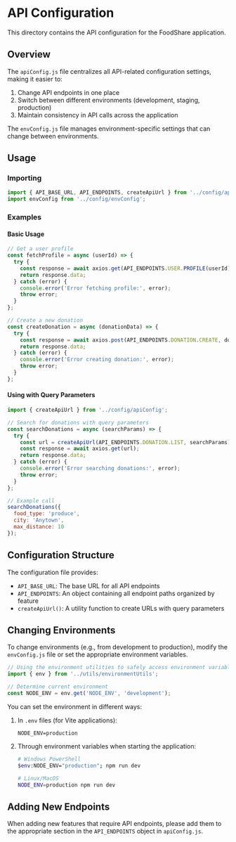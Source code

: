 # API Configuration

This directory contains the API configuration for the FoodShare application.

## Overview

The `apiConfig.js` file centralizes all API-related configuration settings, making it easier to:

1. Change API endpoints in one place
2. Switch between different environments (development, staging, production)
3. Maintain consistency in API calls across the application

The `envConfig.js` file manages environment-specific settings that can change between environments.

## Usage

### Importing

```javascript
import { API_BASE_URL, API_ENDPOINTS, createApiUrl } from '../config/apiConfig';
import envConfig from '../config/envConfig';
```

### Examples

#### Basic Usage

```javascript
// Get a user profile
const fetchProfile = async (userId) => {
  try {
    const response = await axios.get(API_ENDPOINTS.USER.PROFILE(userId));
    return response.data;
  } catch (error) {
    console.error('Error fetching profile:', error);
    throw error;
  }
};

// Create a new donation
const createDonation = async (donationData) => {
  try {
    const response = await axios.post(API_ENDPOINTS.DONATION.CREATE, donationData);
    return response.data;
  } catch (error) {
    console.error('Error creating donation:', error);
    throw error;
  }
};
```

#### Using with Query Parameters

```javascript
import { createApiUrl } from '../config/apiConfig';

// Search for donations with query parameters
const searchDonations = async (searchParams) => {
  try {
    const url = createApiUrl(API_ENDPOINTS.DONATION.LIST, searchParams);
    const response = await axios.get(url);
    return response.data;
  } catch (error) {
    console.error('Error searching donations:', error);
    throw error;
  }
};

// Example call
searchDonations({
  food_type: 'produce',
  city: 'Anytown',
  max_distance: 10
});
```

## Configuration Structure

The configuration file provides:

- `API_BASE_URL`: The base URL for all API endpoints
- `API_ENDPOINTS`: An object containing all endpoint paths organized by feature
- `createApiUrl()`: A utility function to create URLs with query parameters

## Changing Environments

To change environments (e.g., from development to production), modify the `envConfig.js` file or set the appropriate environment variables.

```javascript
// Using the environment utilities to safely access environment variables
import { env } from '../utils/environmentUtils';

// Determine current environment
const NODE_ENV = env.get('NODE_ENV', 'development');
```

You can set the environment in different ways:

1. In `.env` files (for Vite applications):
   ```
   NODE_ENV=production
   ```

2. Through environment variables when starting the application:
   ```bash
   # Windows PowerShell
   $env:NODE_ENV="production"; npm run dev
   
   # Linux/MacOS
   NODE_ENV=production npm run dev
   ```

## Adding New Endpoints

When adding new features that require API endpoints, please add them to the appropriate section in the `API_ENDPOINTS` object in `apiConfig.js`.
